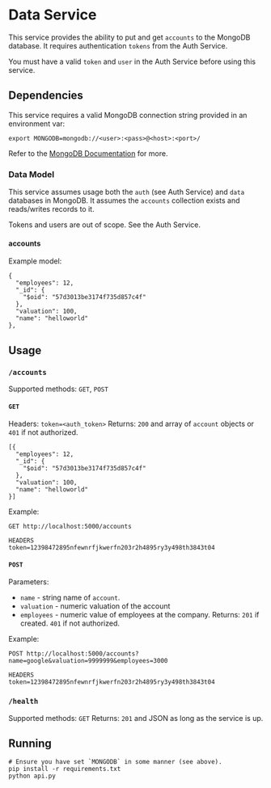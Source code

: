 # Data Service

This service provides the ability to put and get `accounts` to the MongoDB database. It requires authentication
`tokens` from the Auth Service.

You must have a valid `token` and `user` in the Auth Service before using this service.

## Dependencies
This service requires a valid MongoDB connection string provided in an environment var:

```
export MONGODB=mongodb://<user>:<pass>@<host>:<port>/
```

Refer to the [MongoDB Documentation](https://docs.mongodb.com/manual/reference/connection-string/) for more.

### Data Model

This service assumes usage both the `auth` (see Auth Service) and `data` databases
in MongoDB. It assumes the `accounts` collection exists and reads/writes records to it.

Tokens and users are out of scope. See the Auth Service.

#### accounts

Example model:
```
{
  "employees": 12,
  "_id": {
    "$oid": "57d3013be3174f735d857c4f"
  },
  "valuation": 100,
  "name": "helloworld"
},
```

## Usage

### `/accounts`

Supported methods: `GET`, `POST`

#### `GET`

Headers: `token=<auth_token>`
Returns: `200` and array of `account` objects or `401` if not authorized.
```
[{
  "employees": 12,
  "_id": {
    "$oid": "57d3013be3174f735d857c4f"
  },
  "valuation": 100,
  "name": "helloworld"
}]
```

Example:

```
GET http://localhost:5000/accounts

HEADERS
token=12398472895nfewnrfjkwerfn203r2h4895ry3y498th3843t04
```

#### `POST`

Parameters:
- `name` - string name of `account`.
- `valuation` - numeric valuation of the account
- `employees` - numeric value of employees at the company.
Returns: `201` if created. `401` if not authorized.

Example:

```
POST http://localhost:5000/accounts?name=google&valuation=9999999&employees=3000

HEADERS
token=12398472895nfewnrfjkwerfn203r2h4895ry3y498th3843t04
```

### `/health`

Supported methods: `GET`
Returns: `201` and JSON as long as the service is up.

## Running

```
# Ensure you have set `MONGODB` in some manner (see above).
pip install -r requirements.txt
python api.py
```

